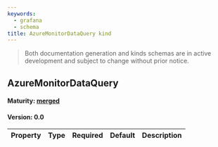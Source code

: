 ```yaml
---
keywords:
  - grafana
  - schema
title: AzureMonitorDataQuery kind
---
```

> Both documentation generation and kinds schemas are in active development and subject to change without prior notice.

## AzureMonitorDataQuery

#### Maturity: [merged](../../../maturity/#merged)
#### Version: 0.0



| Property | Type | Required | Default | Description |
|----------|------|----------|---------|-------------|


